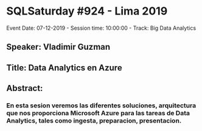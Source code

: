 # SQLSaturday #924 - Lima 2019
Event Date: 07-12-2019 - Session time: 10:00:00 - Track: Big Data  Analytics
## Speaker: Vladimir Guzman
## Title: Data Analytics en Azure
## Abstract:
### En esta sesion veremos las diferentes soluciones, arquitectura que nos proporciona Microsoft Azure para las tareas de Data Analytics, tales como ingesta, preparacion, presentacion.
